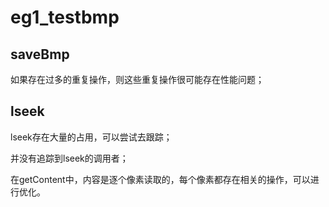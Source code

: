 # eg1_testbmp

## saveBmp

如果存在过多的重复操作，则这些重复操作很可能存在性能问题；

## lseek

lseek存在大量的占用，可以尝试去跟踪；

并没有追踪到lseek的调用者；

在getContent中，内容是逐个像素读取的，每个像素都存在相关的操作，可以进行优化。